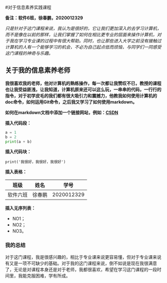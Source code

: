 #对于信息素养实践课程

**备注：软件6班，徐春鹏，2020012329**

  *只是针对于这门课程来说，我认为是很好的，它让我们更加深入的去学习计算机，而不是像在以前的那样，让我们掌握了如何在相比更专业的层面来操作计算机，对于我在学习专业课的过程中有很大帮助。同时，也让那些进入大学之前没有接触过计算机的人有一个能够学习的机会，不必为自己起点低而烦恼，与同学们一同感受这门课程的神奇与乐趣。*

## 关于我的信息素养老师

**我很喜欢我的老师，他对计算机的熟练操作，每一次都让我赞叹不已，教授的课程也让我受益匪浅，让我知道，计算机原来还可以这么玩，一串串的代码，一行行的指令，对于初学皮毛的我们都有很大吸引力和震撼力，他教我如何使用计算机的doc命令，如何运用Git命令，之后我又学习了如何使用markdown。**

**如何在markdown文档中添加一个链接网站，例如：[CSDN](https://www.csdn.net/?spm=1001.2100.3001.4476)**

**插入代码段：**

```python
a = 1
b = 2
print(a + b)
```

**插入代码块：**

`print('我很好，我很好，我很好')`

**插入表格：**

| 班级     | 姓名   | 学号       |
| -------- | ------ | ---------- |
| 软件六班 | 徐春鹏 | 2020012329 |

**插入无序列表：**

- NO1；
- NO2； 
- NO3。    

### 我的总结

  对于这门课程，我是很感兴趣的，相比于专业课来说更容易懂，但对于专业课来说有又是一项不可缺少的基础。对于我的这门课程来说，倒不如说是现在我很满意了，无论是对课程本身还是对于老师，我都很喜欢，希望在学习这门课程的一段时间里，我能克服困难，学有所成。



